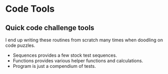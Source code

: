 # Code Tools
## Quick code challenge tools
I end up writing these routines from scratch many times when doodling on code puzzles.
* Sequences provides a few stock test sequences.
* Functions provides various helper functions and calculations.
* Program is just a compendium of tests.

